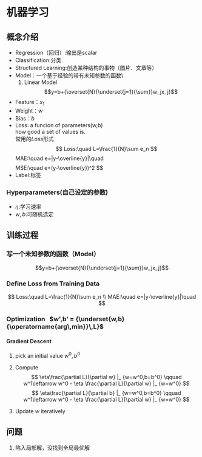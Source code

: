 # 机器学习
## 概念介绍
- Regression（回归）:输出是scalar
- Classification:分类
- Structured Learning:创造某种结构的事物（图片、文章等）
- Model：一个基于经验的带有未知参数的函数\
  1. Linear Model
  $$y=b+{\overset{N}{\underset{j=1}{\sum}}w_jx_j}$$
- Feature：$x_1$
- Weight：$w$
- Bias：$b$
- Loss: a funcion of parameters(w,b)\
how good a set of values is.\
常用的$Loss$形式
$$
Loss:\quad L=\frac{1}{N}\sum e_n
$$
MAE:\quad e=|y-\overline{y}|\quad
$$
$$
MSE:\quad e=(y-\overline{y})^2
$$
- Label:标签
### Hyperparameters(自己设定的参数)
- $\eta$:学习速率
- $w,b$:可随机选定
## 训练过程
### 写一个未知参数的函数（Model）
$$y=b+{\overset{N}{\underset{j=1}{\sum}}w_jx_j}$$
### Define Loss from Training Data
$$
Loss:\quad L=\frac{1}{N}\sum e_n  \\
MAE:\quad e=|y-\overline{y}|\quad
$$
### Optimization &nbsp; $w',b' = {\underset{w,b}{\operatorname{arg\,min}}\,L}$
#### Gradient Descent
1. pick an initial value $w^0,b^0$
2. Compute
$$
\eta\frac{\partial L}{\partial w} |_ {w=w^0,b=b^0} \qquad  w^1\leftarrow w^0 - \eta \frac{\partial L}{\partial w} |_ {w=w^0} 
$$
$$
\eta\frac{\partial L}{\partial b} |_ {w=w^0,b=b^0} \qquad  w^1\leftarrow w^0 - \eta \frac{\partial L}{\partial w} |_ {w=w^0}
$$

3. Update $w$ iteratively

## 问题
1. 陷入局部解，没找到全局最优解

